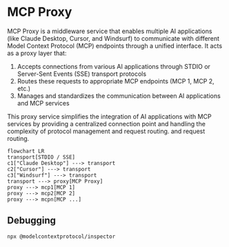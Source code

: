 # MCP Proxy

MCP Proxy is a middleware service that enables multiple AI applications (like Claude Desktop, Cursor, and Windsurf) to communicate with different Model Context Protocol (MCP) endpoints through a unified interface. It acts as a proxy layer that:

1. Accepts connections from various AI applications through STDIO or Server-Sent Events (SSE) transport protocols
2. Routes these requests to appropriate MCP endpoints (MCP 1, MCP 2, etc.)
3. Manages and standardizes the communication between AI applications and MCP services

This proxy service simplifies the integration of AI applications with MCP services by providing a centralized connection point and handling the complexity of protocol management and request routing. and request routing.

```mermaid
flowchart LR
transport[STDIO / SSE]
c1["Claude Desktop"] ---> transport
c2["Cursor"] ---> transport
c3["Windsurf"] ---> transport
transport ---> proxy[MCP Proxy]
proxy ---> mcp1[MCP 1]
proxy ---> mcp2[MCP 2]
proxy ---> mcpn[MCP ...]
```

## Debugging

```shell
npx @modelcontextprotocol/inspector
```
